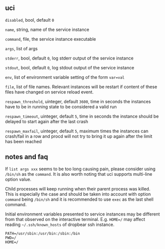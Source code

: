 ## uci

`disabled`, bool, default `0`

`name`, string, name of the service instance

`command`, file, the service instance executable

`args`, list of args

`stderr`, bool, default `0`, log stderr output of the service instance

`stdout`, bool, default `0`, log stdout output of the service instance

`env`, list of environment variable setting of the form `var=val`

`file`, list of file names.  Relevant instances will be restart if content of these files have changed on service reload event.

`respawn_threshold`, uinteger, default `3600`, time in seconds the instances have to be in running state to be considered a valid run

`respawn_timeout`, uinteger, default `5`, time in seconds the instance should be delayed to start again after the last crash

`respawn_maxfail`, uinteger, default `5`, maximum times the instances can crash/fail in a row and procd will not try to bring it up again after the limit has been reached

## notes and faq

If `list args xxx` seems to be too long causing pain, please consider using `/bin/sh` as the `command`.  It is also worth noting that uci supports multi-line option value.

Child processes will keep running when their parent process was killed.  This is especially the case and should be taken into account with option `command` being `/bin/sh` and it is recommended to use `exec` as the last shell command.

Initial environment variables presented to service instances may be different from that observed on the interactive terminal.  E.g. `HOME=/` may affect reading `~/.ssh/known_hosts` of dropbear ssh instance.

	PATH=/usr/sbin:/usr/bin:/sbin:/bin
	PWD=/
	HOME=/
